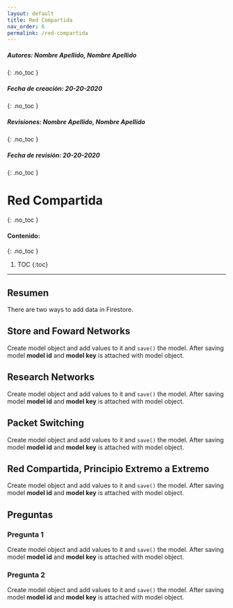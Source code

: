 ```yaml
---
layout: default
title: Red Compartida
nav_order: 6
permalink: /red-compartida
---
```

##### **Autores:** Nombre Apellido, Nombre Apellido
{: .no_toc }

##### **Fecha de creación:** 20-20-2020
{: .no_toc }

##### **Revisiones:**  Nombre Apellido, Nombre Apellido
{: .no_toc }

##### **Fecha de revisión:** 20-20-2020
{: .no_toc }

# Red Compartida
{: .no_toc }

#### Contenido:
{: .no_toc }

1. TOC
{:toc}

---


## Resumen
There are two ways to add data in Firestore.

## Store and Foward Networks
Create model object and add values to it and `save()` the model. After saving model **model id** and 
**model key** is attached with model object.

## Research Networks
Create model object and add values to it and `save()` the model. After saving model **model id** and 
**model key** is attached with model object.

## Packet Switching
Create model object and add values to it and `save()` the model. After saving model **model id** and 
**model key** is attached with model object.

## Red Compartida, Principio Extremo a Extremo
Create model object and add values to it and `save()` the model. After saving model **model id** and 
**model key** is attached with model object.


## Preguntas

### Pregunta 1
Create model object and add values to it and `save()` the model. After saving model **model id** and 
**model key** is attached with model object.

### Pregunta 2
Create model object and add values to it and `save()` the model. After saving model **model id** and 
**model key** is attached with model object.

